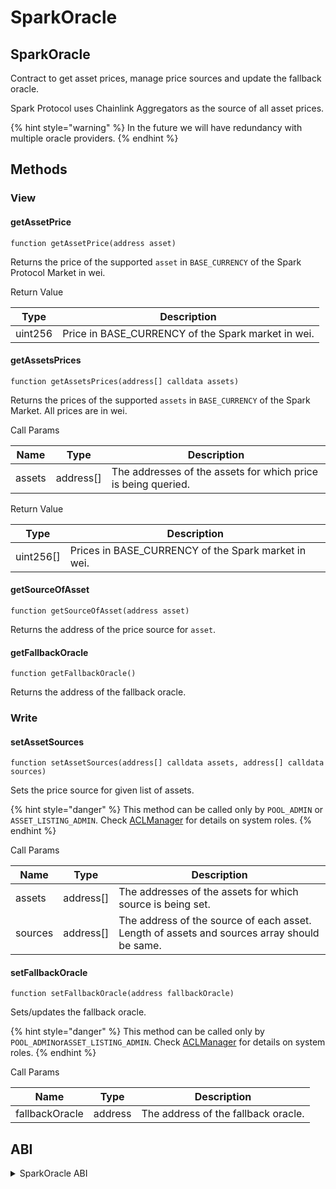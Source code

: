 # SparkOracle

## SparkOracle

Contract to get asset prices, manage price sources and update the fallback oracle.

Spark Protocol uses Chainlink Aggregators as the source of all asset prices.

{% hint style="warning" %}
In the future we will have redundancy with multiple oracle providers.
{% endhint %}

## Methods

### View

#### getAssetPrice

`function getAssetPrice(address asset)`

Returns the price of the supported `asset` in `BASE_CURRENCY` of the Spark Protocol Market in wei.

Return Value

| Type    | Description                                         |
| ------- |-----------------------------------------------------|
| uint256 | Price in BASE\_CURRENCY of the Spark market in wei. |

#### getAssetsPrices

`function getAssetsPrices(address[] calldata assets)`

Returns the prices of the supported `assets` in `BASE_CURRENCY` of the Spark Market. All prices are in wei.

Call Params

| Name   | Type       | Description                                                   |
| ------ | ---------- | ------------------------------------------------------------- |
| assets | address\[] | The addresses of the assets for which price is being queried. |

Return Value

| Type       | Description                                         |
| ---------- | --------------------------------------------------- |
| uint256\[] | Prices in BASE\_CURRENCY of the Spark market in wei. |

#### getSourceOfAsset

`function getSourceOfAsset(address asset)`

Returns the address of the price source for `asset`.

#### getFallbackOracle

`function getFallbackOracle()`

Returns the address of the fallback oracle.

### Write

#### setAssetSources

`function setAssetSources(address[] calldata assets, address[] calldata sources)`

Sets the price source for given list of assets.

{% hint style="danger" %}
This method can be called only by `POOL_ADMIN` or `ASSET_LISTING_ADMIN`. Check [ACLManager](aclmanager.md) for details on system roles.
{% endhint %}

Call Params

| Name    | Type       | Description                                                                                 |
| ------- | ---------- | ------------------------------------------------------------------------------------------- |
| assets  | address\[] | The addresses of the assets for which source is being set.                                  |
| sources | address\[] | The address of the source of each asset. Length of assets and sources array should be same. |

#### setFallbackOracle

`function setFallbackOracle(address fallbackOracle)`

Sets/updates the fallback oracle.

{% hint style="danger" %}
This method can be called only by `POOL_ADMIN`or`ASSET_LISTING_ADMIN`. Check [ACLManager](aclmanager.md) for details on system roles.
{% endhint %}

Call Params

| Name           | Type    | Description                         |
| -------------- | ------- | ----------------------------------- |
| fallbackOracle | address | The address of the fallback oracle. |

## ABI
<details>
<summary>SparkOracle ABI</summary>

```
[
    {
        "inputs": [
            {
                "internalType": "contract IPoolAddressesProvider",
                "name": "provider",
                "type": "address"
            },
            {
                "internalType": "address[]",
                "name": "assets",
                "type": "address[]"
            },
            {
                "internalType": "address[]",
                "name": "sources",
                "type": "address[]"
            },
            {
                "internalType": "address",
                "name": "fallbackOracle",
                "type": "address"
            },
            {
                "internalType": "address",
                "name": "baseCurrency",
                "type": "address"
            },
            {
                "internalType": "uint256",
                "name": "baseCurrencyUnit",
                "type": "uint256"
            }
        ],
        "stateMutability": "nonpayable",
        "type": "constructor"
    },
    {
        "anonymous": false,
        "inputs": [
            {
                "indexed": true,
                "internalType": "address",
                "name": "asset",
                "type": "address"
            },
            {
                "indexed": true,
                "internalType": "address",
                "name": "source",
                "type": "address"
            }
        ],
        "name": "AssetSourceUpdated",
        "type": "event"
    },
    {
        "anonymous": false,
        "inputs": [
            {
                "indexed": true,
                "internalType": "address",
                "name": "baseCurrency",
                "type": "address"
            },
            {
                "indexed": false,
                "internalType": "uint256",
                "name": "baseCurrencyUnit",
                "type": "uint256"
            }
        ],
        "name": "BaseCurrencySet",
        "type": "event"
    },
    {
        "anonymous": false,
        "inputs": [
            {
                "indexed": true,
                "internalType": "address",
                "name": "fallbackOracle",
                "type": "address"
            }
        ],
        "name": "FallbackOracleUpdated",
        "type": "event"
    },
    {
        "inputs": [],
        "name": "ADDRESSES_PROVIDER",
        "outputs": [
            {
                "internalType": "contract IPoolAddressesProvider",
                "name": "",
                "type": "address"
            }
        ],
        "stateMutability": "view",
        "type": "function"
    },
    {
        "inputs": [],
        "name": "BASE_CURRENCY",
        "outputs": [
            {
                "internalType": "address",
                "name": "",
                "type": "address"
            }
        ],
        "stateMutability": "view",
        "type": "function"
    },
    {
        "inputs": [],
        "name": "BASE_CURRENCY_UNIT",
        "outputs": [
            {
                "internalType": "uint256",
                "name": "",
                "type": "uint256"
            }
        ],
        "stateMutability": "view",
        "type": "function"
    },
    {
        "inputs": [
            {
                "internalType": "address",
                "name": "asset",
                "type": "address"
            }
        ],
        "name": "getAssetPrice",
        "outputs": [
            {
                "internalType": "uint256",
                "name": "",
                "type": "uint256"
            }
        ],
        "stateMutability": "view",
        "type": "function"
    },
    {
        "inputs": [
            {
                "internalType": "address[]",
                "name": "assets",
                "type": "address[]"
            }
        ],
        "name": "getAssetsPrices",
        "outputs": [
            {
                "internalType": "uint256[]",
                "name": "",
                "type": "uint256[]"
            }
        ],
        "stateMutability": "view",
        "type": "function"
    },
    {
        "inputs": [],
        "name": "getFallbackOracle",
        "outputs": [
            {
                "internalType": "address",
                "name": "",
                "type": "address"
            }
        ],
        "stateMutability": "view",
        "type": "function"
    },
    {
        "inputs": [
            {
                "internalType": "address",
                "name": "asset",
                "type": "address"
            }
        ],
        "name": "getSourceOfAsset",
        "outputs": [
            {
                "internalType": "address",
                "name": "",
                "type": "address"
            }
        ],
        "stateMutability": "view",
        "type": "function"
    },
    {
        "inputs": [
            {
                "internalType": "address[]",
                "name": "assets",
                "type": "address[]"
            },
            {
                "internalType": "address[]",
                "name": "sources",
                "type": "address[]"
            }
        ],
        "name": "setAssetSources",
        "outputs": [],
        "stateMutability": "nonpayable",
        "type": "function"
    },
    {
        "inputs": [
            {
                "internalType": "address",
                "name": "fallbackOracle",
                "type": "address"
            }
        ],
        "name": "setFallbackOracle",
        "outputs": [],
        "stateMutability": "nonpayable",
        "type": "function"
    }
]
```
</details>